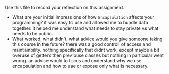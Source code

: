 Use this file to record your reflection on this assignment.

- What are your initial impressions of how `Encapsulation` affects your programming?
it was easy to use and allowed me to bundle data together. it helped me understand what needs to stay private vs what needs to be public. 
- What worked, what didn't, what advice would you give someone taking this course in the future?
there was a good controll of access and maintainbility. nothing specifically that didnt work, except maybe a bit overuse of getters then previouse classes but nothing in particular went wrong. an advise would to focus and understand why we use encapsulation and how to use or expose only what is necessary.
